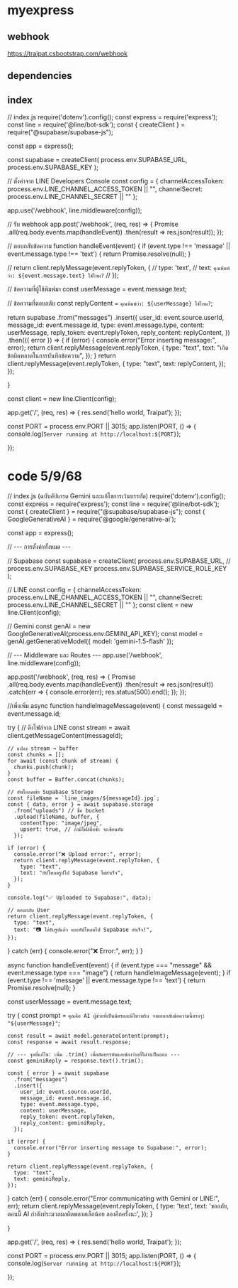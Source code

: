 # myexpress
## webhook
https://traipat.csbootstrap.com/webhook

## dependencies


## index 
// index.js
require('dotenv').config();
const express = require('express');
const line = require('@line/bot-sdk');
const { createClient } = require("@supabase/supabase-js");

const app = express();

const supabase = createClient(
  process.env.SUPABASE_URL,
  process.env.SUPABASE_KEY
);



// ตั้งค่าจาก LINE Developers Console
const config = {
  channelAccessToken: process.env.LINE_CHANNEL_ACCESS_TOKEN || "",
  channelSecret: process.env.LINE_CHANNEL_SECRET || ""
};

app.use('/webhook', line.middleware(config));

// รับ webhook
app.post('/webhook', (req, res) => {
  Promise
    .all(req.body.events.map(handleEvent))
    .then(result => res.json(result));
});

// ตอบกลับข้อความ
function handleEvent(event) {
  if (event.type !== 'message' || event.message.type !== 'text') {
    return Promise.resolve(null);
  }

 // return client.replyMessage(event.replyToken, {
  //   type: 'text',
  //   text: `คุณพิมพ์ว่า: ${event.message.text} ใช่ไหม?`
  // });

  // ข้อความที่ผู้ใช้พิมพ์มา
  const userMessage = event.message.text;

  // ข้อความที่ตอบกลับ
  const replyContent = `คุณพิมพ์ว่า: ${userMessage} ใช่ไหม?`;

  return supabase
    .from("messages")
    .insert({
      user_id: event.source.userId,
      message_id: event.message.id,
      type: event.message.type,
      content: userMessage,
      reply_token: event.replyToken,
      reply_content: replyContent,
    })
    .then(({ error }) => {
      if (error) {
        console.error("Error inserting message:", error);
        return client.replyMessage(event.replyToken, {
          type: "text",
          text: "เกิดข้อผิดพลาดในการบันทึกข้อความ",
        });
      }
      return client.replyMessage(event.replyToken, {
        type: "text",
        text: replyContent,
      });
    });

}

const client = new line.Client(config);

app.get('/', (req, res) => {
  res.send('hello world, Traipat');
});

const PORT = process.env.PORT || 3015;
app.listen(PORT, () => {
  console.log(`Server running at http://localhost:${PORT}`);

});



# code 5/9/68
// index.js (ฉบับอัปเกรด Gemini และแก้ไขการเว้นบรรทัด)
require('dotenv').config();
const express = require('express');
const line = require('@line/bot-sdk');
const { createClient } = require("@supabase/supabase-js");
const { GoogleGenerativeAI } = require('@google/generative-ai');

const app = express();

// --- การตั้งค่าทั้งหมด ---

// Supabase
const supabase = createClient(
  process.env.SUPABASE_URL,
  // process.env.SUPABASE_KEY
  process.env.SUPABASE_SERVICE_ROLE_KEY
);


// LINE
const config = {
  channelAccessToken: process.env.LINE_CHANNEL_ACCESS_TOKEN || "",
  channelSecret: process.env.LINE_CHANNEL_SECRET || ""
};
const client = new line.Client(config);

// Gemini
const genAI = new GoogleGenerativeAI(process.env.GEMINI_API_KEY);
const model = genAI.getGenerativeModel({ model: 'gemini-1.5-flash' });

// --- Middleware และ Routes ---
app.use('/webhook', line.middleware(config));


app.post('/webhook', (req, res) => {
  Promise
    .all(req.body.events.map(handleEvent))
    .then(result => res.json(result))
    .catch(err => {
      console.error(err);
      res.status(500).end();
    });
});

//เพิ่งเพิ่ม
async function handleImageMessage(event) {
  const messageId = event.message.id;

  try {
    // ดึงไฟล์จาก LINE
    const stream = await client.getMessageContent(messageId);

    // แปลง stream → buffer
    const chunks = [];
    for await (const chunk of stream) {
      chunks.push(chunk);
    }
    const buffer = Buffer.concat(chunks);

    // อัพโหลดเข้า Supabase Storage
    const fileName = `line_images/${messageId}.jpg`;
    const { data, error } = await supabase.storage
      .from("uploads") // ชื่อ bucket
      .upload(fileName, buffer, {
        contentType: "image/jpeg",
        upsert: true, // ถ้ามีไฟล์ชื่อซ้ำ จะเขียนทับ
      });

    if (error) {
      console.error("❌ Upload error:", error);
      return client.replyMessage(event.replyToken, {
        type: "text",
        text: "อัปโหลดรูปไป Supabase ไม่สำเร็จ",
      });
    }

    console.log("✅ Uploaded to Supabase:", data);

    // ตอบกลับ User
    return client.replyMessage(event.replyToken, {
      type: "text",
      text: "📷 ได้รับรูปแล้ว และอัปโหลดไป Supabase สำเร็จ!",
    });
  } catch (err) {
    console.error("❌ Error:", err);
  }
}



async function handleEvent(event) {
 if (event.type === "message" && event.message.type === "image") {
    return handleImageMessage(event);
  }
  if (event.type !== 'message' || event.message.type !== 'text') {
    return Promise.resolve(null);
  }

  const userMessage = event.message.text;

  try {
    const prompt = `คุณคือ AI ผู้ช่วยที่เป็นมิตรและมีไหวพริบ จงตอบกลับข้อความนี้ตรงๆ: "${userMessage}"`;
    
    const result = await model.generateContent(prompt);
    const response = await result.response;

    // --- จุดที่แก้ไข: เพิ่ม .trim() เพื่อตัดบรรทัดและช่องว่างที่ไม่จำเป็นออก ---
    const geminiReply = response.text().trim(); 

    const { error } = await supabase
      .from("messages")
      .insert({
        user_id: event.source.userId,
        message_id: event.message.id,
        type: event.message.type,
        content: userMessage,
        reply_token: event.replyToken,
        reply_content: geminiReply,
      });

    if (error) {
      console.error("Error inserting message to Supabase:", error);
    }

    return client.replyMessage(event.replyToken, {
      type: "text",
      text: geminiReply,
    });

  } catch (err) {
    console.error("Error communicating with Gemini or LINE:", err);
    return client.replyMessage(event.replyToken, {
      type: 'text',
      text: 'ขออภัย, ตอนนี้ AI กำลังประมวลผลผิดพลาดเล็กน้อย ลองอีกครั้งนะ',
    });
  }

}


app.get('/', (req, res) => {
  res.send('hello world, Traipat');
});

const PORT = process.env.PORT || 3015;
app.listen(PORT, () => {
  console.log(`Server running at http://localhost:${PORT}`);

});
